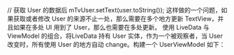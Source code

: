 // 获取 User 的数据后
mTvUser.setText(user.toString());
这样做的一个问题，如果获取或者修改 User 的来源不止一处，那么需要在多个地方更新 TextView，并且如果在多处 UI 用到了 User，那么也需要在多处更新。
使用 LiveData 与 ViewModel 的组合，将LiveData 持有 User 实体，作为一个被观察者，当 User 改变时，所有使用 User 的地方自动 change。构建一个 UserViewModel 如下：

